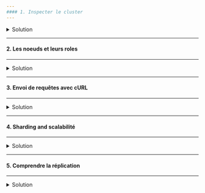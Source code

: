 ```yaml
---
#### 1. Inspecter le cluster
---
```

<details>
<summary>Solution</summary>
  
##### :arrow_forward: Vérifier l'état de santé du cluster

```
GET /_cluster/health
```

La première partie de l'URL "_cluster" est le nom de l'API, et "health" est le nom du service appelé.

Un cluster peut avoir plusieurs status : 
* green : Tout va bien !
* yellow : Warning.
* red : Il y a un problème grave et bloquant.

<img src="https://i.ibb.co/GCnh5xd/001-Screenshot-2021-03-16-Elastic-Kibana.png" width="300">

Nous remarquons que l'état du cluster est à "green", tout va pour le mieux. :thumbsup:

##### :arrow_forward: Lister les index du cluster

```
GET /_cat/indices?v
```

<img src="https://i.ibb.co/SwtBfQd/002-Screenshot-2021-03-16-Elastic-Kibana.png" width="600">

- D'ou viennent tous ces index ?<br/>
Pas de panique, vous n'avez fait aucune manipulation, ce sont des index créés par Elasticsearch pour le monitoring des performances applicatives et Kibana pour les mét-données.


</details>

---
#### 2. Les noeuds et leurs roles
---
<details>
<summary>Solution</summary>
##### :arrow_forward: Lister les noeuds du cluster

```
GET /_cat/nodes?v
```

<img src="https://i.ibb.co/KF5rmBT/003-Screenshot-2021-03-16-Elastic-Kibana.png" width="700">

##### :arrow_forward: Quizz

- Quelles colonnes sont présentes ?
- Combien de noeuds comptez-vous ?
- Quelle est l'adresse IP du Noeud ?


</details>

---
#### 3. Envoi de requêtes avec cURL
---
<details>
<summary>Solution</summary>
##### :arrow_forward: Vérifier l'état de santé du cluster

```
curl -XGET localhost:9200/_cluster/health?pretty
```
Pour obtenir l'équivalent de cette requête en cURL, cliquer sur la clé à molettes en face de la requête et choisir <ins>Copy as cURL</ins>. La requête en cURL est dans le presse-papier.

<img src="https://i.ibb.co/20rGfnT/004-Screenshot-from-2021-03-16-14-36-18.png" width="400">

##### :arrow_forward: Tester une requête de recherche via cURL

La requête sous Kibana :
```
GET /.kibana/_search
{
  "query": {
    "match_all": {}
  }
}
```

A transformer en cURL :
```
A compléter...
```

##### :arrow_forward: Quizz

- Sur quelle syntaxe est basée CURL ?
- Quels sont les index requêtés ici ?
- Que retourne la dernière requête ?


</details>

---
#### 4. Sharding and scalabilité
---
<details>
<summary>Solution</summary>
<img src="https://i.ibb.co/S6tVg1C/005-Screenshot-from-2021-03-16-14-45-00.png" width="400">

<img src="https://i.ibb.co/m50WYWd/006-Screenshot-from-2021-03-16-14-44-05.png" width="400">

##### :arrow_forward: Lister les index du cluster

```
GET /_cat/indices?v
```

<img src="https://i.ibb.co/cht4SX4/007-Screenshot-2021-03-16-Elastic-Kibana.png" width="700">

##### :arrow_forward: Quizz

- Combien d'index comptez vous ?
- Listez les index que vous voyez.
- A quoi correspondent-ils ? 
- Pouvez-vous différencier des types d'index différents ?
- En quoi l'index est-il lié au Sharding et à la Scalabilité ?

**Il n'y a pas de formule magique pour déterminer le nombre de shards!!**<br/>
Cela dépend de plusieurs paramètres : Le nombre des noeuds, leurs capacités, le nombre d'index, leurs tailles futures, le nombre de requêtes, etc.


</details>

---
#### 5. Comprendre la réplication
---
<details>
<summary>Solution</summary>
<img src="https://i.ibb.co/mFwPHXj/008-Screenshot-from-2021-03-16-15-12-14.png" width="500">

Le facteur de réplication est porté par l'index, il doit être spécifié lors de la création de celui-ci.
Par défaut le facteur de réplication est de 1, c'est à dire qu'on aura une seule copie, donc un shard primaire et un secondaire.

##### :arrow_forward: Creation d'un nouvelle index

```
PUT /pages
```

##### :arrow_forward: Vérifier l'état de santé du cluster

```
GET /_cluster/health
```
Pourquoi l'état du cluster a viré au jaune ? :scream:

##### :arrow_forward: Lister les noeuds du cluster

```
GET /_cat/indices?v
```

Que voyez-vous de particulier ?

**Explication :** Lors de la création de l'index "pages" nous n'avons pas spécifié de facteur de réplication. Donc pour Elasticsearch c'est la valeur par défaut 1. Or nous n'avons qu'un seul noeud et Elasticsearch ne peut pas stocker le shard primaire et secondaire sur le même noeud. Logique.

##### :arrow_forward: Lister les shards du cluster

```
GET /_cat/shards?v
```

##### :arrow_forward: Quizz

- Que renvoie la dernière requête ?
- Que voyez de particulier concernant les shards du nouvelle index "pages" ?
- Comparer aux shards des autres index.
- Que faire pour éviter cela ?

**Encore une fois : Il n'y pas de formule magique pour déterminer le facteur de réplication !!**<br/>
Cela dépend du nombre de shards mais surtout de la sensibilité des données.

</details>

